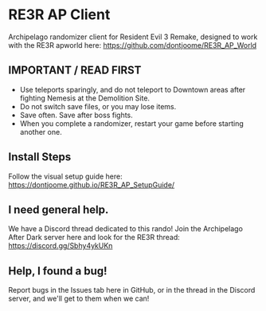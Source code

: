 # RE3R AP Client
Archipelago randomizer client for Resident Evil 3 Remake, designed to work with the RE3R apworld here: https://github.com/dontjoome/RE3R_AP_World

## IMPORTANT / READ FIRST

- Use teleports sparingly, and do not teleport to Downtown areas after fighting Nemesis at the Demolition Site. 
- Do not switch save files, or you may lose items.
- Save often. Save after boss fights. 
- When you complete a randomizer, restart your game before starting another one.

## Install Steps

Follow the visual setup guide here: https://dontjoome.github.io/RE3R_AP_SetupGuide/

## I need general help.

We have a Discord thread dedicated to this rando! Join the Archipelago After Dark server here and look for the RE3R thread: https://discord.gg/Sbhy4ykUKn

## Help, I found a bug!

Report bugs in the Issues tab here in GitHub, or in the thread in the Discord server, and we'll get to them when we can!


